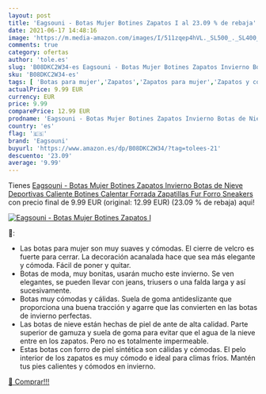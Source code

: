 ```yaml
---
layout: post
title: 'Eagsouni - Botas Mujer Botines Zapatos I al 23.09 % de rebaja'
date: 2021-06-17 14:48:16
image: 'https://m.media-amazon.com/images/I/511zqep4hVL._SL500_._SL400_.jpg'
comments: true
category: ofertas
author: 'tole.es'
slug: 'B08DKC2W34-es Eagsouni - Botas Mujer Botines Zapatos Invierno Botas de...'
sku: 'B08DKC2W34-es'
tags: [ 'Botas para mujer','Zapatos','Zapatos para mujer','Zapatos y complementos','botines','eagsouni','zapatos', ]
actualPrice: 9.99 EUR
currency: EUR
price: 9.99
comparePrice: 12.99 EUR
prodname: 'Eagsouni - Botas Mujer Botines Zapatos Invierno Botas de Nieve Deportivas Caliente Botines Calentar Forrada Zapatillas Fur Forro Sneakers'
country: 'es'
flag: '🇪🇸'
brand: 'Eagsouni'
buyurl: 'https://www.amazon.es/dp/B08DKC2W34/?tag=tolees-21'
descuento: '23.09'
average: '9.99'
---
```


Tienes [Eagsouni - Botas Mujer Botines Zapatos Invierno Botas de Nieve Deportivas Caliente Botines Calentar Forrada Zapatillas Fur Forro Sneakers](https://www.amazon.es/dp/B08DKC2W34/?tag=tolees-21) con precio final de  9.99 EUR (original: 12.99 EUR) (23.09 %  de rebaja) aqui!

[![Eagsouni - Botas Mujer Botines Zapatos I](https://m.media-amazon.com/images/I/511zqep4hVL._SL500_._SL400_.jpg)](https://www.amazon.es/dp/B08DKC2W34/?tag=tolees-21)

🔎:

- Las botas para mujer son muy suaves y cómodas. El cierre de velcro es fuerte para cerrar. La decoración acanalada hace que sea más elegante y cómoda. Fácil de poner y quitar.
- Botas de moda, muy bonitas, usarán mucho este invierno. Se ven elegantes, se pueden llevar con jeans, triusers o una falda larga y así sucesivamente.
- Botas muy cómodas y cálidas. Suela de goma antideslizante que proporciona una buena tracción y agarre que las convierten en las botas de invierno perfectas.
- Las botas de nieve están hechas de piel de ante de alta calidad. Parte superior de gamuza y suela de goma para evitar que el agua de la nieve entre en los zapatos. Pero no es totalmente impermeable.
- Estas botas con forro de piel sintética son cálidas y cómodas. El pelo interior de los zapatos es muy cómodo e ideal para climas fríos. Mantén tus pies calientes y cómodos en invierno.

[🛒 Comprar!!!](https://www.amazon.es/dp/B08DKC2W34/?tag=tolees-21)
